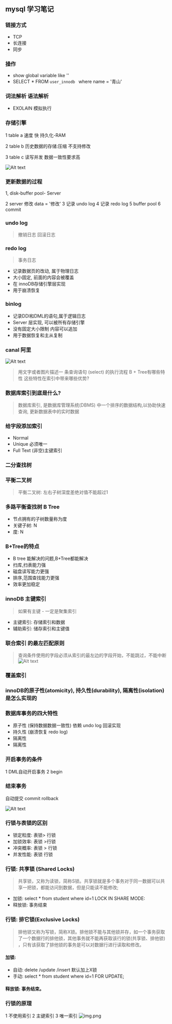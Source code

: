 ## mysql 学习笔记
### 链接方式
* TCP
* 长连接
* 同步

### 操作
* show global variable
 like ''
* SELECT * FROM  `user_innodb
` where name = '青山' 
### 词法解析 语法解析

* EXOLAIN  模拟执行

### 存储引擎
1 table  a 
速度 快 持久化-RAM

2 table b
历史数据的存储:压缩 不支持修改

3 table c 
读写并发 数据一致性要求高

![Alt text](image-1.png)




### 更新数据的过程
1,
disk-buffer pool- Server

2 server 修改  data = '修改'
3 记录 undo log
4 记录 redo log
5 buffer pool
6 commit
### undo log
> 撤销日志 回滚日志
### redo log
> 事务日志
* 记录数据页的改动, 属于物理日志
* 大小固定, 前面的内容会被覆盖
* 在 innoDB存储引擎层实现
* 用于崩溃恢复
### binlog
* 记录DDl和DML的语句,属于逻辑日志
* Server 层实现, 可以被所有存储引擎
* 没有固定大小限制  内容可以追加
* 用于数据恢复和主从复制

### canal 阿里
![Alt text](image.png)

> 用文字或者图片描述一
条查询语句 (select) 的执行流程
> B + Tree有哪些特性 这些特性在索引中带来哪些优势?

### 数据库索引到底是什么?
> 数据库索引, 是数据库管理系统(DBMS) 中一个排序的数据结构,以协助快速查询, 更新数据表中的实时数据

### 给字段添加索引
* Normal
* Unique  必须唯一
* Full Text        (非空)主键索引
### 二分查找树

### 平衡二叉树
> 平衡二叉树: 左右子树深度差绝对值不能超过1

### 多路平衡查找树 B Tree

* 节点拥有的子树数量称为度
* 关键子树: N
* 度: N

### B+Tree的特点
* B tree 能解决的问题,B+Tree都能解决
* 扫库,扫表能力强
* 磁盘读写能力更强
* 排序,范围查找能力更强
* 效率更加稳定


### innoDB 主键索引
> 如果有主键 - 一定是聚集索引

* 主键索引: 存储索引和数据
* 辅助索引: 储存索引和主键值
### 联合索引 的最左匹配原则
> 查询条件使用的字段必须从索引的最左边的字段开始，不能跳过，不能中断
![Alt text](image-2.png)
### 覆盖索引

### innoDB的原子性(atomicity), 持久性(durability), 隔离性(isolation) 是怎么实现的

###  数据库事务的四大特性 

* 原子性 (保持数据数据一致性) 依赖 undo log 回滚实现
* 持久性  (崩溃恢复 redo log)
* 隔离性  
* 隔离性

### 开启事务的条件
1 DML自动开启事务
2 begin 
### 结束事务
自动提交 commit
rollback

![Alt text](image-3.png)

### 行锁与表锁的区别
* 锁定粒度: 表锁> 行锁
* 加锁效率: 表锁 >行锁
* 冲突概率: 表锁 > 行锁
* 并发性能: 表锁 行锁

### 行锁: 共享锁 (Shared Locks)
> 共享锁，又称为读锁，简称S锁。共享锁就是多个事务对于同一数据可以共享一把锁，都能访问到数据，但是只能读不能修改;
* 加锁: select * from student where id=1 LOCK IN SHARE MODE:
* 释放锁: 事务结束

### 行锁: 排它锁(Exclusive Locks)
> 排他锁又称为写锁，简称X锁。排他锁不能与其他锁并存，如一个事务获取了一个数据行的排他锁，其他事务就不能再获取该行的锁(共享锁、排他锁) ，只有该获取了排他锁的事务是可以对数据行进行读取和修改。
####  加锁: 
* 自动: delete /update /insert 默认加上X锁
* 手动: select * from student where id=1 FOR UPDATE;
#### 释放锁: 事务结束。

### 行锁的原理
1 不使用索引
2 主键索引
3 唯一索引
![img.png](img.png)
